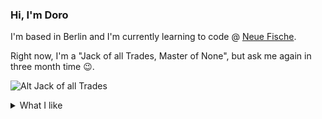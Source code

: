 ### Hi, I'm Doro

I'm based in Berlin and I'm currently learning to code @ [Neue Fische](https://www.neuefische.de/).

Right now, I'm a "Jack of all Trades, Master of None", but ask me again in three month time 😉.

![Alt Jack of all Trades](https://c.tenor.com/WVJWol10qWgAAAAC/vata.gif)

<details>
  <summary>What I like</summary>
  
  * 📖reading
  * 🥘cooking (and eating)
  * ☯ Qi gong
  * 🆕trying out new things
  * 🫂my friends
  * 🐈 🐈‍⬛my cats 
  * 𝌣 finding solutions
  * 👩🏼‍💻... and I'm pretty sure, I'll like coding!
  
  </details>

<!--
**DoroVernier/DoroVernier** is a ✨ _special_ ✨ repository because its `README.md` (this file) appears on your GitHub profile.

Here are some ideas to get you started:

- 🔭 I’m currently working on ...
- 🌱 I’m currently learning ...
- 👯 I’m looking to collaborate on ...
- 🤔 I’m looking for help with ...
- 💬 Ask me about ...
- 📫 How to reach me: ...
- 😄 Pronouns: ...
- ⚡ Fun fact: ...
-->
